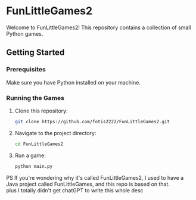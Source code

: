 # FunLittleGames2

Welcome to FunLittleGames2! This repository contains a collection of small Python games.

## Getting Started

### Prerequisites

Make sure you have Python installed on your machine.

### Running the Games

1. Clone this repository:

   ```bash
   git clone https://github.com/fotis2222/FunLittleGames2.git  
2. Navigate to the project directory:

    ```bash
    cd FunLittleGames2

3. Run a game:

    ```bash
    python main.py

PS If you're wondering why it's called FunLittleGames2, I used to have a Java project called FunLittleGames, and this repo is based on that.  
plus I totally didn't get chatGPT to write this whole desc
